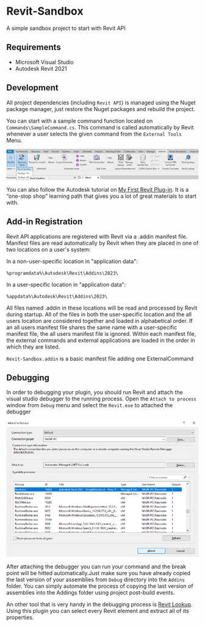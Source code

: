 # Revit-Sandbox
A simple sandbox project to start with Revit API

## Requirements
* Microsoft Visual Studio
* Autodesk Revit 2021

## Development
All project dependencies (including `Revit API`) is managed using the Nuget package manager, just restore the Nuget packages and rebuild the project. 

You can start with a sample command function located on `Commands\SampleCommand.cs`. This command is called automatically by Revit whenever a user selects the given command from the `External Tools` Menu.

![RTF](images/ExternalTools.png)

You can also follow the Autodesk tutorial on [My First Revit Plug-in](https://knowledge.autodesk.com/search-result/caas/simplecontent/content/my-first-revit-plug-overview.html). It is a “one-stop shop” learning path that gives you a lot of great materials to start with.

## Add-in Registration
Revit API applications are registered with Revit via a .addin manifest file. Manifest files are read automatically by Revit when they are placed in one of two locations on a user's system:

In a non-user-specific location in "application data":
```
%programdata%\Autodesk\Revit\Addins\2023\
```
In a user-specific location in "application data":
```
%appdata%\Autodesk\Revit\Addins\2023\
```
All files named .addin in these locations will be read and processed by Revit during startup. All of the files in both the user-specific location and the all users location are considered together and loaded in alphabetical order. If an all users manifest file shares the same name with a user-specific manifest file, the all users manifest file is ignored. Within each manifest file, the external commands and external applications are loaded in the order in which they are listed.

`Revit-Sandbox.addin` is a basic manifest file adding one ExternalCommand

## Debugging

In order to debugging your plugin, you should run Revit and attach the visual studio debugger to the running process. Open the `Attach to process` window from `Debug` menu and select the `Revit.exe` to attached the debugger

![RTF](images/AttachDebugger.png)

After attaching the debugger you can run your command and the break point will be hitted automatically.Just make sure you have already copied the last version of your assemblies from `Debug` directory into the `Addins` folder. You can simply automate the process of copying the last version of assemblies into the Addings folder using project post-build events.

An other tool that is very handy in the debugging process is [Revit Lookup](https://github.com/jeremytammik/RevitLookup). Using this plugin you can select every Revit element and extract all of its properties.


